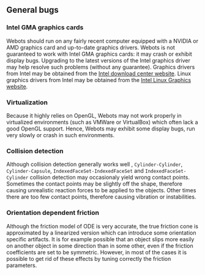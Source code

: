 ## General bugs

### Intel GMA graphics cards

Webots should run on any fairly recent computer equipped with a NVIDIA or AMD
graphics card and up-to-date graphics drivers. Webots is not guaranteed to work
with Intel GMA graphics cards: it may crash or exhibit display bugs. Upgrading
to the latest versions of the Intel graphics driver may help resolve such
problems (without any guarantee). Graphics drivers from Intel may be obtained
from the [Intel download center website](http://downloadcenter.intel.com).
Linux graphics drivers from Intel may be obtained from the [Intel Linux Graphics
website](http://intellinuxgraphics.org).

### Virtualization

Because it highly relies on OpenGL, Webots may not work properly in virtualized
environments (such as VMWare or VirtualBox) which often lack a good OpenGL
support. Hence, Webots may exhibit some display bugs, run very slowly or crash
in such environments.

### Collision detection

Although collision detection generally works well , `Cylinder-Cylinder`,
`Cylinder-Capsule`, `IndexedFaceSet-IndexedFaceSet` and
`IndexedFaceSet-Cylinder` collision detection may occasionaly yield wrong
contact points. Sometimes the contact points may be slightly off the shape,
therefore causing unrealistic reaction forces to be applied to the objects.
Other times there are too few contact points, therefore causing vibration or
instabilities.

### Orientation dependent friction

Although the friction model of ODE is very accurate, the true friction cone is
approximated by a linearized version which can introduce some orientation
specific artifacts. It is for example possible that an object slips more easily
on another object in some direction than in some other, even if the friction
coefficients are set to be symmetric. However, in most of the cases it is
possible to get rid of these effects by tuning correctly the friction
parameters.
